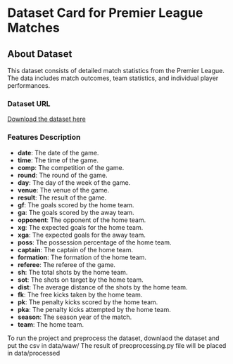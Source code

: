# Dataset Card for Premier League Matches

## About Dataset

This dataset consists of detailed match statistics from the Premier League. The data includes match outcomes, team statistics, and individual player performances.

### Dataset URL
[Download the dataset here](https://www.kaggle.com/datasets/sajkazmi/premier-league-matches/data)

### Features Description

- **date**: The date of the game.
- **time**: The time of the game.
- **comp**: The competition of the game.
- **round**: The round of the game.
- **day**: The day of the week of the game.
- **venue**: The venue of the game.
- **result**: The result of the game.
- **gf**: The goals scored by the home team.
- **ga**: The goals scored by the away team.
- **opponent**: The opponent of the home team.
- **xg**: The expected goals for the home team.
- **xga**: The expected goals for the away team.
- **poss**: The possession percentage of the home team.
- **captain**: The captain of the home team.
- **formation**: The formation of the home team.
- **referee**: The referee of the game.
- **sh**: The total shots by the home team.
- **sot**: The shots on target by the home team.
- **dist**: The average distance of the shots by the home team.
- **fk**: The free kicks taken by the home team.
- **pk**: The penalty kicks scored by the home team.
- **pka**: The penalty kicks attempted by the home team.
- **season**: The season year of the match.
- **team**: The home team.


To run the project and preprocess the dataset, downlaod the dataset and put the csv in data/waw/
The result of preoprocessing.py file will be placed in data/processed 